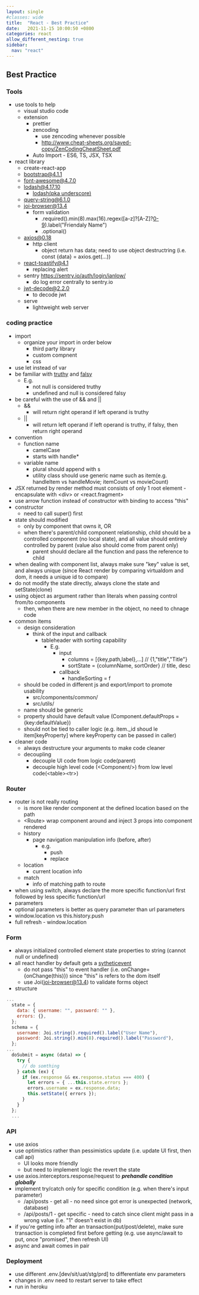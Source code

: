```yaml
---
layout: single
#classes: wide
title:  "React - Best Practice"
date:   2021-11-15 10:00:50 +0800
categories: react
allow_different_nesting: true
sidebar:
  nav: "react"
---
```


## Best Practice

### Tools

* use tools to help
  * visual studio code
  * extension
    * prettier
    * zencoding
      * use zencoding whenever possible
      * <http://www.cheat-sheets.org/saved-copy/ZenCodingCheatSheet.pdf>
    * Auto Import - ES6, TS, JSX, TSX
* react library
  * create-react-app
  * bootstrap@4.1.1
  * font-awesome@4.7.0
  * lodash@4.17.10
    * [lodash(pka underscore)](https://lodash.com/docs/)
  * query-string@6.1.0
  * joi-browser@13.4
    * form validation
      * .required().min(8).max(16).regex([a-z]?[A-Z]?[0-9](8,16)).label("Friendaly Name")
      * .optional()
  * axios@0.18
    * http client
      * object return has data; need to use object destructring (i.e. const {data} = axios.get(...))
  * react-toastify@4.1
    * replacing alert
  * sentry <https://sentry.io/auth/login/ianlow/>
    * do log error centrally to sentry.io
  * jwt-decode@2.2.0
    * to decode jwt
  * serve 
    * lightweight web server

### coding practice

* import
  * organize your import in order below
    * third party library
    * custom compnent
    * css
* use let instead of var
* be familiar with [truthy](https://developer.mozilla.org/en-US/docs/Glossary/Truthy) and [falsy](https://developer.mozilla.org/en-US/docs/Glossary/Falsy)
  * E.g.
    * not null is considered truthy
    * undefined and null is considered falsy
* be careful with the use of && and ||
  * &&
    * will return right operand if left operand is truthy
  * ||
    * will return left operand if left operand is truthy, if falsy, then return right operand
* convention
  * function name
    * camelCase
    * starts with handle*
  * variable name
    * plural should append with s
    * utility class should use generic name such as item(e.g. handleItem vs handleMovie; itemCount vs movieCount)
* JSX returned by render method must consists of only 1 root element - encapsulate with \<div> or <react.fragment>
* use arrow function instead of constructor with binding to access "this"
* constructor
  * need to call super() first
* state should modified
  * only by component that owns it, OR
  * when there's parent/child component relationship, child should be a controlled component (no local state), and all value should entirely controlled by parent (value also should come from parent only)
    * parent should declare all the function and pass the reference to child
* when dealing with component list, always make sure "key" value is set, and always unique (since React render by comparing virtualdom and dom, it needs a unique id to compare)
* do not modify the state directly, always clone the state and setState(clone)
* using object as argument rather than literals when passing control from/to components
  * then, when there are new member in the object, no need to chnage code
* common items
  * design consideration
    * think of the input and callback
      * tableheader with sorting capability
        * E.g.
          * input
            * columns = [{key,path,label},...] // {1,"title","Title"}
            * sortState = {columnName, sortOrder} // title, desc
          * callback
            * handleSorting = f
  * should be coded in different js and export/import to promote usability
    * src/components/common/
    * src/utils/
  * name should be generic
  * property should have default value (Component.defaultProps = {key:defaultValue})
  * should not be tied to caller logic (e.g. item._id shoud le item[keyProperty] where keyProperty can be passed in caller)
* cleaner code
  * always destructure your arguments to make code cleaner
  * decoupling
    * decouple UI code from logic code(parent)
    * decouple high level code (\<Component/>) from low level code(\<table>\<tr>)

### Router

* router is not really routing
  * is more like render component at the defined location based on the path
  * \<Route> wrap component around and inject 3 props into component rendered
  * history
    * page navigation manipulation info (before, after)
      * e.g.
        * push
        * replace
  * location
    * current location info
  * match
    * info of matching path to route
* when using switch, always declare the more specific function/url first followed by less specific function/url
* parameters
* optional parameters is better as query parameter than url parameters
* window.location vs this.history.push
* full refresh - window.location

### Form

* always initialized controlled element state properties to string (cannot null or undefined)
* all react handler by default gets a [sytheticevent](https://reactjs.org/docs/events.html)
  * do not pass "this" to event handler (i.e. onChange={onChange(this)}) since "this" is refers to the dom itself
  * use Joi(joi-browser@13.4) to validate forms object
* structure

```jsx
...
  state = {
    data: { username: "", password: "" },
    errors: {},
  };
  schema = {
    username: Joi.string().required().label("User Name"),
    password: Joi.string().min(8).required().label("Password"),
  };
...
  doSubmit = async (data) => {
    try {
      // do somthing
    } catch (ex) {
      if (ex.response && ex.response.status === 400) {
        let errors = { ...this.state.errors };
        errors.username = ex.response.data;
        this.setState({ errors });
      }
    }
  };
  ...
```

### API

* use axios
* use optimistics rather than pessimistics update (i.e. update UI first, then call api)
  * UI looks more friendly
  * but need to implement logic the revert the state
* use axios.interceptors.response/request to ***prehandle condition globally***
* implement try/catch only for specific condition (e.g. when there's input parameter)
  * /api/posts - get all - no need since got error is unexpected (network, database)
  * /api/posts/1 - get specific - need to catch since client might pass in a wrong value (i.e. "1" doesn't exist in db)
* if you're getting info after an transaction(put/post/delete), make sure transaction is completed first before getting (e.g. use async/await to put, once "promised", then refresh UI)
* async and await comes in pair

### Deployment

* use different .env.[dev/sit/uat/stg/prd] to differentiate env parameters
* changes in .env need to restart server to take effect
* run in heroku